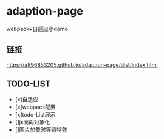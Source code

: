 # adaption-page
webpack+自适应小demo
## 链接

https://a896853205.github.io/adaption-page/dist/index.html
## TODO-LIST

- [x]自适应
- [x]webpack配置
- [x]todo-List展示
- []js面向对象化
- []图片加载时等待特效

